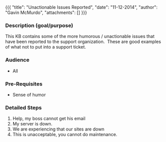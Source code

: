 {{{
  "title": "Unactionable Issues Reported",
  "date": "11-12-2014",
  "author": "Gavin McMurdo",
  "attachments": []
}}}

<h3>Description (goal/purpose)</h3>
<p>This KB contains some of the more humorous / unactionable issues that have been reported to the support organization. &nbsp;These are good examples of what not to put into a support ticket.</p>
<h3>Audience</h3>
<ul>
  <li>All</li>
</ul>
<h3>Pre-Requisites</h3>
<ul>
  <li>Sense of humor</li>
</ul>
<h3>Detailed Steps</h3>
<ol>
  <li>Help, my boss cannot get his email</li>
  <li>My server is down.</li>
  <li>We are experiencing that our sites are down</li>
  <li>This is unacceptable, you cannot do maintenance. &nbsp;</li>
</ol>
<div>
  <br />
</div>